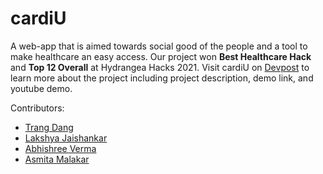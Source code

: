 # cardiU
A web-app that is aimed towards social good of the people and a tool to make healthcare an easy access. Our project won <b>Best Healthcare Hack</b> and <b>Top 12 Overall</b> at Hydrangea Hacks 2021. Visit cardiU on <a href="https://devpost.com/software/cardiu">Devpost</a> to learn more about the project including project description, demo link, and youtube demo.

Contributors:
<ul>
   <li><a href="https://www.linkedin.com/in/trangttdang/">Trang Dang</a></li>
   <li><a href="https://www.linkedin.com/in/lakshya-jaishankar/">Lakshya Jaishankar</a></li>
  <li><a href="https://www.linkedin.com/in/abhishree-verma-719a2a191/">Abhishree Verma</a></li>
  <li><a href=https://www.linkedin.com/in/asmita-malakar-3a9039203/>Asmita Malakar</a></li>
</ul>
